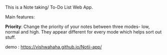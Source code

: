 This is a Note taking/ To-Do List Web App.


Main features:


**Priority**: Change the priority of your notes between three modes- low, normal and high. They appear different for every mode which helps sort out stuff.


demo : https://vishwahaha.github.io/Notii-app/

